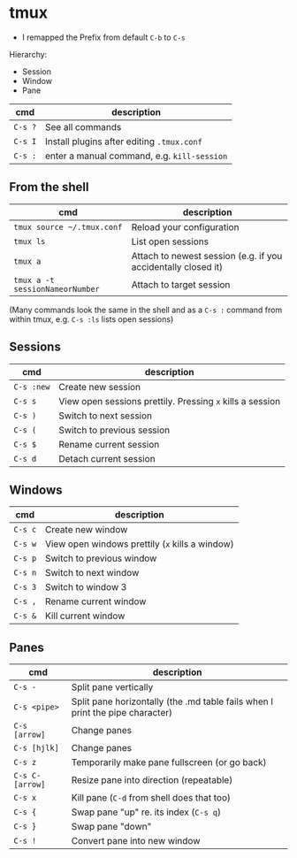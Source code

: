 # tmux

- I remapped the Prefix from default `C-b` to `C-s`


Hierarchy:
- Session
- Window
- Pane


cmd | description
--- | -----------
`C-s ?` | See all commands
`C-s I` | Install plugins after editing `.tmux.conf`
`C-s :` | enter a manual command, e.g. `kill-session`

## From the shell

cmd | description
--- | -----------
`tmux source ~/.tmux.conf` | Reload your configuration
`tmux ls` | List open sessions
`tmux a` | Attach to newest session (e.g. if you accidentally closed it)
`tmux a -t sessionNameorNumber` | Attach to target session

(Many commands look the same in the shell and as a `C-s :` command from within
tmux, e.g. `C-s :ls` lists open sessions)

## Sessions

cmd | description
--- | -----------
`C-s :new` | Create new session
`C-s s` | View open sessions prettily. Pressing `x` kills a session
`C-s )` | Switch to next session
`C-s (` | Switch to previous session
`C-s $` | Rename current session
`C-s d` | Detach current session

## Windows

cmd | description
--- | -----------
`C-s c` | Create new window
`C-s w` | View open windows prettily (`x` kills a window)
`C-s p` | Switch to previous window
`C-s n` | Switch to next window
`C-s 3` | Switch to window 3
`C-s ,` | Rename current window
`C-s &` | Kill current window

## Panes

cmd | description
--- | -----------
`C-s -` | Split pane vertically
`C-s <pipe>` | Split pane horizontally (the .md table fails when I print the pipe character)
`C-s [arrow]` | Change panes
`C-s [hjlk]` | Change panes
`C-s z` | Temporarily make pane fullscreen (or go back)
`C-s C-[arrow]` | Resize pane into direction (repeatable)
`C-s x` | Kill pane (`C-d` from shell does that too)
`C-s {` | Swap pane "up" re. its index (`C-s q`)
`C-s }` | Swap pane "down"
`C-s !` | Convert pane into new window
